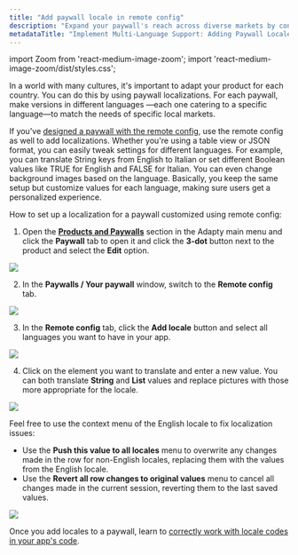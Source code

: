 ```yaml
---
title: "Add paywall locale in remote config"
description: "Expand your paywall's reach across diverse markets by configuring locales in remote config. Learn how to optimize localization and cater to specific regional preferences"
metadataTitle: "Implement Multi-Language Support: Adding Paywall Locale in Remote Config"
---
```


import Zoom from 'react-medium-image-zoom';
import 'react-medium-image-zoom/dist/styles.css';

In a world with many cultures, it's important to adapt your product for each country. You can do this by using paywall localizations. For each paywall, make versions in different languages —each one catering to a specific language—to match the needs of specific local markets.

If you've [designed a paywall with the remote config](customize-paywall-with-remote-config), use the remote config as well to add localizations. Whether you're using a table view or JSON format, you can easily tweak settings for different languages. For example, you can translate String keys from English to Italian or set different Boolean values like TRUE for English and FALSE for Italian. You can even change background images based on the language. Basically, you keep the same setup but customize values for each language, making sure users get a personalized experience.

How to set up a localization for a paywall customized using remote config:

1. Open the [**Products and Paywalls**](https://app.adapty.io/paywalls) section in the Adapty main menu and click the **Paywall** tab to open it and click the **3-dot** button next to the product and select the **Edit** option.

   
<Zoom>
  <img src={require('./img/deaa5f0-paywalls_edit.webp').default}
  style={{
    border: '1px solid #727272', /* border width and color */
    width: '700px', /* image width */
    display: 'block', /* for alignment */
    margin: '0 auto' /* center alignment */
  }}
/>
</Zoom>




2. In the **Paywalls / Your paywall** window, switch to the **Remote config** tab.

   
<Zoom>
  <img src={require('./img/68e80c5-switch_to_remote_config.webp').default}
  style={{
    border: '1px solid #727272', /* border width and color */
    width: '700px', /* image width */
    display: 'block', /* for alignment */
    margin: '0 auto' /* center alignment */
  }}
/>
</Zoom>




3. In the **Remote config** tab, click the **Add locale** button and select all languages you want to have in your app.

   
<Zoom>
  <img src={require('./img/eea8027-add_locale.webp').default}
  style={{
    border: '1px solid #727272', /* border width and color */
    width: '700px', /* image width */
    display: 'block', /* for alignment */
    margin: '0 auto' /* center alignment */
  }}
/>
</Zoom>




4. Click on the element you want to translate and enter a new value. You can both translate **String** and **List** values and replace pictures with those more appropriate for the locale. 

   
<Zoom>
  <img src={require('./img/032b429-remote_config_localization.webp').default}
  style={{
    border: '1px solid #727272', /* border width and color */
    width: '700px', /* image width */
    display: 'block', /* for alignment */
    margin: '0 auto' /* center alignment */
  }}
/>
</Zoom>




Feel free to use the context menu of the English locale to fix localization issues:

- Use the **Push this value to all locales** menu to overwrite any changes made in the row for non-English locales, replacing them with the values from the English locale.
- Use the **Revert all row changes to original values** menu to cancel all changes made in the current session, reverting them to the last saved values.

  
<Zoom>
  <img src={require('./img/d7e70f1-remote_confi_loc_table_options.webp').default}
  style={{
    border: '1px solid #727272', /* border width and color */
    width: '700px', /* image width */
    display: 'block', /* for alignment */
    margin: '0 auto' /* center alignment */
  }}
/>
</Zoom>




Once you add locales to a paywall, learn to [correctly work with locale codes in your app's code](localizations-and-locale-codes).